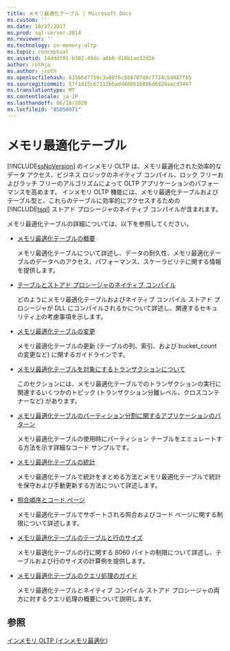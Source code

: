 ```yaml
---
title: メモリ最適化テーブル | Microsoft Docs
ms.custom: ''
ms.date: 10/27/2017
ms.prod: sql-server-2014
ms.reviewer: ''
ms.technology: in-memory-oltp
ms.topic: conceptual
ms.assetid: 14dddf81-b502-49dc-a6b6-d18b1ae32d2b
author: rothja
ms.author: jroth
ms.openlocfilehash: 63566d7759c3a88f6c088707d6c7724cb4087f05
ms.sourcegitcommit: 57f1d15c67113bbadd40861b886d6929aacd3467
ms.translationtype: MT
ms.contentlocale: ja-JP
ms.lasthandoff: 06/18/2020
ms.locfileid: "85050071"
---
```

# <a name="memory-optimized-tables"></a>メモリ最適化テーブル
  [!INCLUDE[ssNoVersion](../../includes/ssnoversion-md.md)] のインメモリ OLTP は、メモリ最適化された効率的なデータ アクセス、ビジネス ロジックのネイティブ コンパイル、ロック フリーおよびラッチ フリーのアルゴリズムによって OLTP アプリケーションのパフォーマンスを高めます。 インメモリ OLTP 機能には、メモリ最適化テーブルおよびテーブル型と、これらのテーブルに効率的にアクセスするための [!INCLUDE[tsql](../../includes/tsql-md.md)] ストアド プロシージャのネイティブ コンパイルが含まれます。  
  
 メモリ最適化テーブルの詳細については、以下を参照してください。  
  
-   [メモリ最適化テーブルの概要](memory-optimized-tables.md)  
  
     メモリ最適化テーブルについて詳述し、データの耐久性、メモリ最適化テーブルのデータへのアクセス、パフォーマンス、スケーラビリテに関する情報を提供します。  
  
-   [テーブルとストアド プロシージャのネイティブ コンパイル](../in-memory-oltp/natively-compiled-stored-procedures.md)  
  
     どのようにメモリ最適化テーブルおよびネイティブ コンパイル ストアド プロシージャが DLL にコンパイルされるかについて詳述し、関連するセキュリティ上の考慮事項を示します。  
  
-   [メモリ最適化テーブルの変更](altering-memory-optimized-tables.md)  
  
     メモリ最適化テーブルの更新 (テーブルの列、索引、および bucket_count の変更など) に関するガイドラインです。  
  
-   [メモリ最適化テーブルを対象にするトランザクションについて](../../database-engine/understanding-transactions-on-memory-optimized-tables.md)  
  
     このセクションには、メモリ最適化テーブルでのトランザクションの実行に関連するいくつかのトピック (トランザクション分離レベル、クロスコンテナーなど) があります。  
  
-   [メモリ最適化テーブルのパーティション分割に関するアプリケーションのパターン](application-pattern-for-partitioning-memory-optimized-tables.md)  
  
     メモリ最適化テーブルの使用時にパーティション テーブルをエミュレートする方法を示す詳細なコード サンプルです。  
  
-   [メモリ最適化テーブルの統計](statistics-for-memory-optimized-tables.md)  
  
     メモリ最適化テーブルで統計をまとめる方法とメモリ最適化テーブルで統計を保守および手動更新する方法について詳述します。  
  
-   [照合順序とコード ページ](../../database-engine/collations-and-code-pages.md)  
  
     メモリ最適化テーブルでサポートされる照合およびコード ページに関する制限について詳述します。  
  
-   [メモリ最適化テーブルのテーブルと行のサイズ](table-and-row-size-in-memory-optimized-tables.md)  
  
     メモリ最適化テーブルの行に関する 8060 バイトの制限について詳述し、テーブルおよび行のサイズの計算例を提供します。  
  
-   [メモリ最適化テーブルのクエリ処理のガイド](a-guide-to-query-processing-for-memory-optimized-tables.md)  
  
     メモリ最適化テーブルとネイティブ コンパイル ストアド プロシージャの両方に対するクエリ処理の概要について説明します。  
  
## <a name="see-also"></a>参照  
 [インメモリ OLTP &#40;インメモリ最適化&#41;](in-memory-oltp-in-memory-optimization.md)  
  
  
